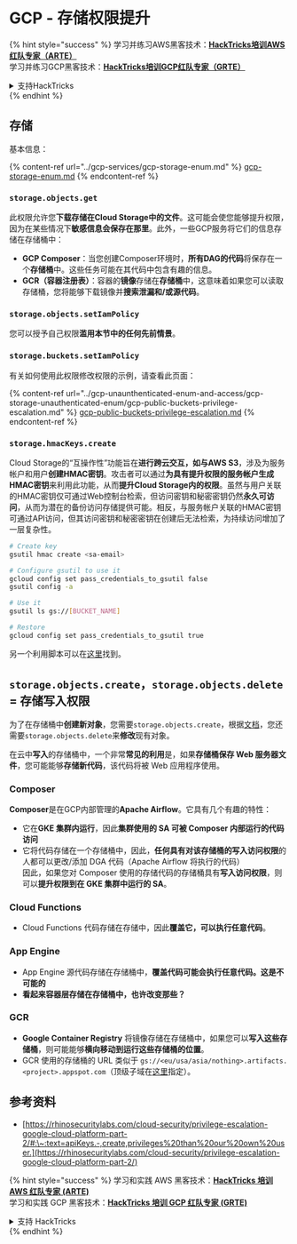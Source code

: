 # GCP - 存储权限提升

{% hint style="success" %}
学习并练习AWS黑客技术：<img src="/.gitbook/assets/image.png" alt="" data-size="line">[**HackTricks培训AWS红队专家（ARTE）**](https://training.hacktricks.xyz/courses/arte)<img src="/.gitbook/assets/image.png" alt="" data-size="line">\
学习并练习GCP黑客技术：<img src="/.gitbook/assets/image (2).png" alt="" data-size="line">[**HackTricks培训GCP红队专家（GRTE）**<img src="/.gitbook/assets/image (2).png" alt="" data-size="line">](https://training.hacktricks.xyz/courses/grte)

<details>

<summary>支持HackTricks</summary>

* 查看[**订阅计划**](https://github.com/sponsors/carlospolop)!
* **加入** 💬 [**Discord群组**](https://discord.gg/hRep4RUj7f) 或 [**电报群组**](https://t.me/peass) 或 **关注**我们的 **Twitter** 🐦 [**@hacktricks\_live**](https://twitter.com/hacktricks\_live)**.**
* 通过向[**HackTricks**](https://github.com/carlospolop/hacktricks)和[**HackTricks Cloud**](https://github.com/carlospolop/hacktricks-cloud) github仓库提交PR来分享黑客技巧。

</details>
{% endhint %}

## 存储

基本信息：

{% content-ref url="../gcp-services/gcp-storage-enum.md" %}
[gcp-storage-enum.md](../gcp-services/gcp-storage-enum.md)
{% endcontent-ref %}

### `storage.objects.get`

此权限允许您**下载存储在Cloud Storage中的文件**。这可能会使您能够提升权限，因为在某些情况下**敏感信息会保存在那里**。此外，一些GCP服务将它们的信息存储在存储桶中：

* **GCP Composer**：当您创建Composer环境时，**所有DAG的代码**将保存在一个**存储桶**中。这些任务可能在其代码中包含有趣的信息。
* **GCR（容器注册表）**：容器的**镜像**存储在**存储桶**中，这意味着如果您可以读取存储桶，您将能够下载镜像并**搜索泄漏和/或源代码**。

### `storage.objects.setIamPolicy`

您可以授予自己权限**滥用本节中的任何先前情景**。

### **`storage.buckets.setIamPolicy`**

有关如何使用此权限修改权限的示例，请查看此页面：

{% content-ref url="../gcp-unaunthenticated-enum-and-access/gcp-storage-unauthenticated-enum/gcp-public-buckets-privilege-escalation.md" %}
[gcp-public-buckets-privilege-escalation.md](../gcp-unaunthenticated-enum-and-access/gcp-storage-unauthenticated-enum/gcp-public-buckets-privilege-escalation.md)
{% endcontent-ref %}

### `storage.hmacKeys.create`

Cloud Storage的“互操作性”功能旨在**进行跨云交互，如与AWS S3**，涉及为服务帐户和用户**创建HMAC密钥**。攻击者可以通过**为具有提升权限的服务帐户生成HMAC密钥**来利用此功能，从而**提升Cloud Storage内的权限**。虽然与用户关联的HMAC密钥仅可通过Web控制台检索，但访问密钥和秘密密钥仍然**永久可访问**，从而为潜在的备份访问存储提供可能。相反，与服务帐户关联的HMAC密钥可通过API访问，但其访问密钥和秘密密钥在创建后无法检索，为持续访问增加了一层复杂性。
```bash
# Create key
gsutil hmac create <sa-email>

# Configure gsutil to use it
gcloud config set pass_credentials_to_gsutil false
gsutil config -a

# Use it
gsutil ls gs://[BUCKET_NAME]

# Restore
gcloud config set pass_credentials_to_gsutil true
```
另一个利用脚本可以在[这里](https://github.com/RhinoSecurityLabs/GCP-IAM-Privilege-Escalation/blob/master/ExploitScripts/storage.hmacKeys.create.py)找到。

## `storage.objects.create`，`storage.objects.delete` = 存储写入权限

为了在存储桶中**创建新对象**，您需要`storage.objects.create`，根据[文档](https://cloud.google.com/storage/docs/access-control/iam-permissions#object\_permissions)，您还需要`storage.objects.delete`来**修改**现有对象。

在云中**写入**的存储桶中，一个非常**常见的利用**是，如果**存储桶保存 Web 服务器文件**，您可能能够**存储新代码**，该代码将被 Web 应用程序使用。

### Composer

**Composer**是在GCP内部管理的**Apache Airflow**。它具有几个有趣的特性：

* 它在**GKE 集群内运行**，因此**集群使用的 SA 可被 Composer 内部运行的代码访问**
* 它将代码存储在一个存储桶中，因此，**任何具有对该存储桶的写入访问权限**的人都可以更改/添加 DGA 代码（Apache Airflow 将执行的代码）\
因此，如果您对 Composer 使用的存储代码的存储桶具有**写入访问权限**，则可以**提升权限到在 GKE 集群中运行的 SA**。

### Cloud Functions

* Cloud Functions 代码存储在存储中，因此**覆盖它，可以执行任意代码**。

### App Engine

* App Engine 源代码存储在存储桶中，**覆盖代码可能会执行任意代码。这是不可能的**
* **看起来容器层存储在存储桶中，也许改变那些？**

### GCR

* **Google Container Registry** 将镜像存储在存储桶中，如果您可以**写入这些存储桶**，则可能能够**横向移动到运行这些存储桶的位置**。
* GCR 使用的存储桶的 URL 类似于 `gs://<eu/usa/asia/nothing>.artifacts.<project>.appspot.com`（顶级子域在[这里](https://cloud.google.com/container-registry/docs/pushing-and-pulling)指定）。

## **参考资料**

* [https://rhinosecuritylabs.com/cloud-security/privilege-escalation-google-cloud-platform-part-2/#:\~:text=apiKeys.-,create,privileges%20than%20our%20own%20user.](https://rhinosecuritylabs.com/cloud-security/privilege-escalation-google-cloud-platform-part-2/)

{% hint style="success" %}
学习和实践 AWS 黑客技术：<img src="/.gitbook/assets/image.png" alt="" data-size="line">[**HackTricks 培训 AWS 红队专家 (ARTE)**](https://training.hacktricks.xyz/courses/arte)<img src="/.gitbook/assets/image.png" alt="" data-size="line">\
学习和实践 GCP 黑客技术：<img src="/.gitbook/assets/image (2).png" alt="" data-size="line">[**HackTricks 培训 GCP 红队专家 (GRTE)**<img src="/.gitbook/assets/image (2).png" alt="" data-size="line">](https://training.hacktricks.xyz/courses/grte)

<details>

<summary>支持 HackTricks</summary>

* 查看[**订阅计划**](https://github.com/sponsors/carlospolop)!
* **加入** 💬 [**Discord 群组**](https://discord.gg/hRep4RUj7f) 或 [**电报群组**](https://t.me/peass) 或在 **Twitter** 🐦 [**@hacktricks\_live**](https://twitter.com/hacktricks\_live)** 上关注我们**。
* 通过向 [**HackTricks**](https://github.com/carlospolop/hacktricks) 和 [**HackTricks Cloud**](https://github.com/carlospolop/hacktricks-cloud) github 仓库提交 PR 来分享黑客技巧。

</details>
{% endhint %}
